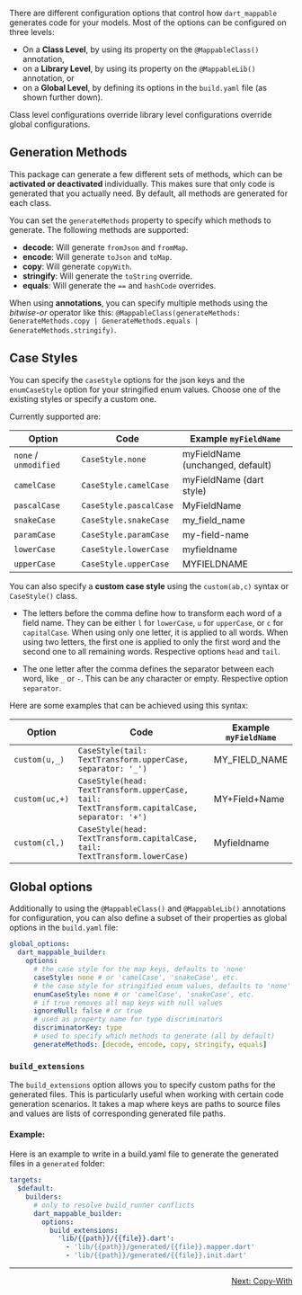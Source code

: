 There are different configuration options that control how `dart_mappable` generates code for your
models. Most of the options can be configured on three levels:

- On a **Class Level**, by using its property on the `@MappableClass()` annotation, 
- on a **Library Level**, by using its property on the `@MappableLib()` annotation, or
- on a **Global Level**, by defining its options in the `build.yaml` file (as shown further down).

Class level configurations override library level configurations override global configurations.

## Generation Methods

This package can generate a few different sets of methods, which can be **activated or deactivated**
individually. This makes sure that only code is generated that you actually need.
By default, all methods are generated for each class.

You can set the `generateMethods` property to specify which methods to generate. 
The following methods are supported:

- **decode**: Will generate `fromJson` and `fromMap`.
- **encode**: Will generate `toJson` and `toMap`.
- **copy**: Will generate `copyWith`.
- **stringify**: Will generate the `toString` override.
- **equals**: Will generate the `==` and `hashCode` overrides.

When using **annotations**, you can specify multiple methods using the *bitwise-or* operator like this:
`@MappableClass(generateMethods: GenerateMethods.copy | GenerateMethods.equals | GenerateMethods.stringify)`.

## Case Styles

You can specify the `caseStyle` options for the json keys and the `enumCaseStyle` option for your 
stringified enum values. Choose one of the existing styles or specify a custom one.

Currently supported are:

| Option                | Code                   | Example `myFieldName`            |
|-----------------------|------------------------|----------------------------------|
| `none` / `unmodified` | `CaseStyle.none`       | myFieldName (unchanged, default) |
| `camelCase`           | `CaseStyle.camelCase`  | myFieldName (dart style)         |
| `pascalCase`          | `CaseStyle.pascalCase` | MyFieldName                      |
| `snakeCase`           | `CaseStyle.snakeCase`  | my_field_name                    |
| `paramCase`           | `CaseStyle.paramCase`  | my-field-name                    |
| `lowerCase`           | `CaseStyle.lowerCase`  | myfieldname                      |
| `upperCase`           | `CaseStyle.upperCase`  | MYFIELDNAME                      |

You can also specify a **custom case style** using the `custom(ab,c)` syntax or `CaseStyle()` class.

- The letters before the comma define how to transform each word of a field name. They can be either
  `l` for `lowerCase`, `u` for `upperCase`, or `c` for `capitalCase`. When using only one letter,
  it is applied to all words. When using two letters, the first one is applied to only the first word
  and the second one to all remaining words. Respective options `head` and `tail`.
  
- The one letter after the comma defines the separator between each word, like `_` or `-`. This can
  be any character or empty. Respective option `separator`.

Here are some examples that can be achieved using this syntax:

| Option         | Code                                                                                        | Example `myFieldName` |
|----------------|---------------------------------------------------------------------------------------------|-----------------------|
| `custom(u,_)`  | `CaseStyle(tail: TextTransform.upperCase, separator: '_')`                                  | MY_FIELD_NAME         |
| `custom(uc,+)` | `CaseStyle(head: TextTransform.upperCase, tail: TextTransform.capitalCase, separator: '+')` | MY+Field+Name         |
| `custom(cl,)`  | `CaseStyle(head: TextTransform.capitalCase, tail: TextTransform.lowerCase)`                 | Myfieldname           |

## Global options

Additionally to using the `@MappableClass()` and `@MappableLib()` annotations for configuration,
you can also define a subset of their properties as global options in the `build.yaml` file:

```yaml
global_options:
  dart_mappable_builder:
    options:
      # the case style for the map keys, defaults to 'none'
      caseStyle: none # or 'camelCase', 'snakeCase', etc.
      # the case style for stringified enum values, defaults to 'none'
      enumCaseStyle: none # or 'camelCase', 'snakeCase', etc.
      # if true removes all map keys with null values
      ignoreNull: false # or true
      # used as property name for type discriminators
      discriminatorKey: type
      # used to specify which methods to generate (all by default)
      generateMethods: [decode, encode, copy, stringify, equals]
```

### `build_extensions`

The `build_extensions` option allows you to specify custom paths for the generated files. This is particularly useful when working with certain code generation scenarios. It takes a map where keys are paths to source files and values are lists of corresponding generated file paths.

#### Example:

Here is an example to write in a build.yaml file to generate the generated files in a `generated` folder:
```yaml
targets:
  $default:
    builders:
      # only to resolve build_runner conflicts
      dart_mappable_builder:
        options:
          build_extensions:
            'lib/{{path}}/{{file}}.dart':
              - 'lib/{{path}}/generated/{{file}}.mapper.dart'
              - 'lib/{{path}}/generated/{{file}}.init.dart'
```

---

<p align="right"><a href="../topics/Copy-With-topic.html">Next: Copy-With</a></p>
